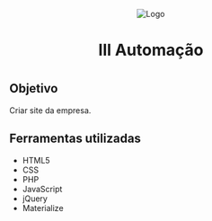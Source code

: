 <p align="center">
  <img  src="https://lh3.googleusercontent.com/9OeU3wRuKenumwu2N5o72Y6b40Q2LS-tHmXGPOhN042Pmg-IcCMb9W-e97CoB06UeQ=w200-h200" alt="Logo">
</p>

<h1 align="center">lll Automação<h1>

<h2>Objetivo</h2>
Criar site da empresa.

<h2>Ferramentas utilizadas</h2>
<ul>
  <li>HTML5</li>
  <li>CSS</li>
  <li>PHP</li>
  <li>JavaScript</li>
  <li>jQuery</li>
  <li>Materialize</li>
</ul>
